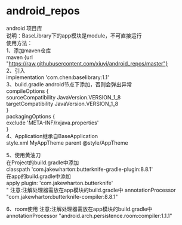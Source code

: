# android_repos
android 项目库<br/>
说明：BaseLibrary下的app模块是module，不可直接运行<br/>
使用方法：<br/>
1、添加maven仓库<br/>
maven {url "https://raw.githubusercontent.com/xiuyi/android_repos/master"}<br/>
2、引入<br/>
implementation 'com.chen:baselibrary:1.1'<br/>
3、build.gradle android节点下添加，否则会弹出异常<br/>
    compileOptions {<br/>
        sourceCompatibility JavaVersion.VERSION_1_8<br/>
        targetCompatibility JavaVersion.VERSION_1_8<br/>
    }<br/>
    packagingOptions {<br/>
        exclude 'META-INF/rxjava.properties'<br/>
    }<br/>
4、Application继承自BaseApplication<br/>
   style.xml MyAppTheme parent @style/AppTheme<br/>

5、使用黄油刀<br/>
在Project的build.gradle中添加<br/>
classpath 'com.jakewharton:butterknife-gradle-plugin:8.8.1'<br/>
在app的build.gradle中添加<br/>
apply plugin: 'com.jakewharton.butterknife'<br/>"
注意:注解处理器需放在app模块的build.gradle中
annotationProcessor "com.jakewharton:butterknife-compiler:8.8.1"

6、room使用
    注意:注解处理器需放在app模块的build.gradle中
    annotationProcessor "android.arch.persistence.room:compiler:1.1.1"
